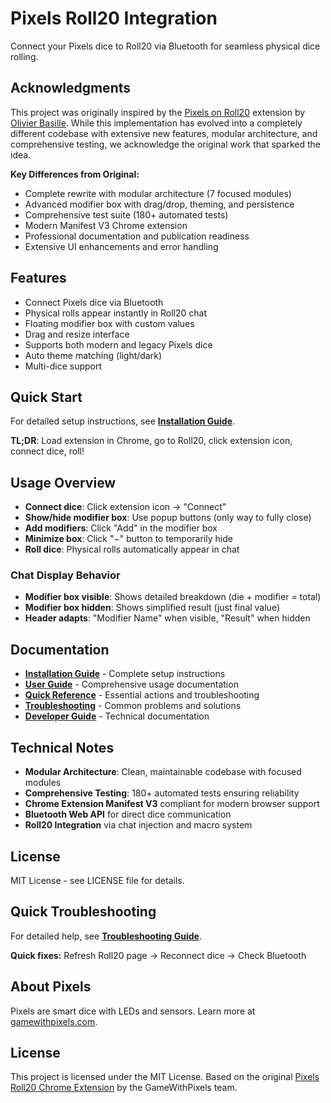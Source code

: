 # Pixels Roll20 Integration

Connect your Pixels dice to Roll20 via Bluetooth for seamless physical dice rolling.

## Acknowledgments

This project was originally inspired by the [Pixels on Roll20](https://github.com/obasille/PixelsRoll20ChromeExtension) extension by [Olivier Basille](https://github.com/obasille). While this implementation has evolved into a completely different codebase with extensive new features, modular architecture, and comprehensive testing, we acknowledge the original work that sparked the idea.

**Key Differences from Original:**
- Complete rewrite with modular architecture (7 focused modules)
- Advanced modifier box with drag/drop, theming, and persistence  
- Comprehensive test suite (180+ automated tests)
- Modern Manifest V3 Chrome extension
- Professional documentation and publication readiness
- Extensive UI enhancements and error handling

## Features

- Connect Pixels dice via Bluetooth
- Physical rolls appear instantly in Roll20 chat
- Floating modifier box with custom values
- Drag and resize interface
- Supports both modern and legacy Pixels dice
- Auto theme matching (light/dark)
- Multi-dice support

## Quick Start

For detailed setup instructions, see **[Installation Guide](docs/INSTALLATION.md)**.

**TL;DR**: Load extension in Chrome, go to Roll20, click extension icon, connect dice, roll!

## Usage Overview

- **Connect dice**: Click extension icon → "Connect"
- **Show/hide modifier box**: Use popup buttons (only way to fully close)
- **Add modifiers**: Click "Add" in the modifier box
- **Minimize box**: Click "−" button to temporarily hide
- **Roll dice**: Physical rolls automatically appear in chat

### Chat Display Behavior

- **Modifier box visible**: Shows detailed breakdown (die + modifier = total)
- **Modifier box hidden**: Shows simplified result (just final value)
- **Header adapts**: "Modifier Name" when visible, "Result" when hidden

## Documentation

- **[Installation Guide](docs/INSTALLATION.md)** - Complete setup instructions
- **[User Guide](docs/USER_GUIDE.md)** - Comprehensive usage documentation
- **[Quick Reference](docs/QUICK_REFERENCE.md)** - Essential actions and troubleshooting
- **[Troubleshooting](docs/TROUBLESHOOTING.md)** - Common problems and solutions
- **[Developer Guide](docs/DEVELOPER_GUIDE.md)** - Technical documentation

## Technical Notes

- **Modular Architecture**: Clean, maintainable codebase with focused modules
- **Comprehensive Testing**: 180+ automated tests ensuring reliability
- **Chrome Extension Manifest V3** compliant for modern browser support
- **Bluetooth Web API** for direct dice communication
- **Roll20 Integration** via chat injection and macro system

## License

MIT License - see LICENSE file for details.

## Quick Troubleshooting

For detailed help, see **[Troubleshooting Guide](docs/TROUBLESHOOTING.md)**.

**Quick fixes:** Refresh Roll20 page → Reconnect dice → Check Bluetooth

## About Pixels

Pixels are smart dice with LEDs and sensors. Learn more at [gamewithpixels.com](https://gamewithpixels.com/).

## License

This project is licensed under the MIT License. Based on the original [Pixels Roll20 Chrome Extension](https://github.com/GameWithPixels/PixelsRoll20ChromeExtension) by the GameWithPixels team.
